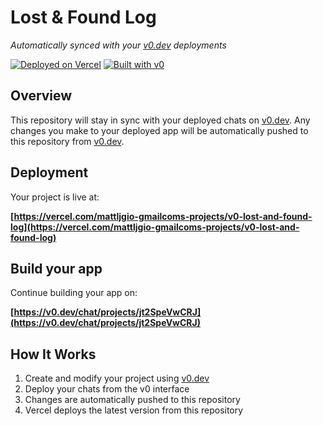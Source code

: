 # Lost & Found Log

*Automatically synced with your [v0.dev](https://v0.dev) deployments*

[![Deployed on Vercel](https://img.shields.io/badge/Deployed%20on-Vercel-black?style=for-the-badge&logo=vercel)](https://vercel.com/mattljgio-gmailcoms-projects/v0-lost-and-found-log)
[![Built with v0](https://img.shields.io/badge/Built%20with-v0.dev-black?style=for-the-badge)](https://v0.dev/chat/projects/jt2SpeVwCRJ)

## Overview

This repository will stay in sync with your deployed chats on [v0.dev](https://v0.dev).
Any changes you make to your deployed app will be automatically pushed to this repository from [v0.dev](https://v0.dev).

## Deployment

Your project is live at:

**[https://vercel.com/mattljgio-gmailcoms-projects/v0-lost-and-found-log](https://vercel.com/mattljgio-gmailcoms-projects/v0-lost-and-found-log)**

## Build your app

Continue building your app on:

**[https://v0.dev/chat/projects/jt2SpeVwCRJ](https://v0.dev/chat/projects/jt2SpeVwCRJ)**

## How It Works

1. Create and modify your project using [v0.dev](https://v0.dev)
2. Deploy your chats from the v0 interface
3. Changes are automatically pushed to this repository
4. Vercel deploys the latest version from this repository